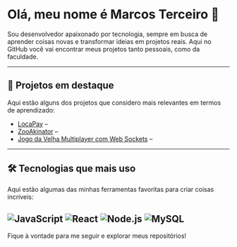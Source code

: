# Olá, meu nome é Marcos Terceiro 👋

Sou desenvolvedor apaixonado por tecnologia, sempre em busca de aprender coisas novas e transformar ideias em projetos reais. Aqui no GitHub você vai encontrar meus projetos tanto pessoais, como da faculdade.  

---

## 🌟 Projetos em destaque

Aqui estão alguns dos projetos que considero mais relevantes em termos de aprendizado:

- [LocaPay](https://github.com/Marc3code/Locapay_) –
- [ZooAkinator](https://github.com/Marc3code/ZooAkinator) – 
- [Jogo da Velha Multiplayer com Web Sockets](https://github.com/Marc3code/WebSocket-TicTacToe) – 

---

## 🛠 Tecnologias que mais uso

Aqui estão algumas das minhas ferramentas favoritas para criar coisas incríveis:

![JavaScript](https://img.shields.io/badge/-JavaScript-F7DF1E?logo=javascript&logoColor=black&style=for-the-badge)
![React](https://img.shields.io/badge/-React-61DAFB?logo=react&logoColor=black&style=for-the-badge)
![Node.js](https://img.shields.io/badge/-Node.js-339933?logo=node.js&logoColor=white&style=for-the-badge)
![MySQL](https://img.shields.io/badge/-MySQL-4479A1?logo=mysql&logoColor=white&style=for-the-badge)
---

Fique à vontade para me seguir e explorar meus repositórios!  
